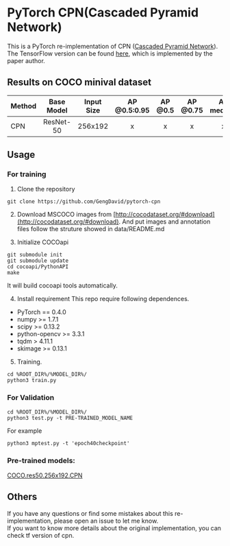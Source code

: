 # PyTorch CPN(Cascaded Pyramid Network)

This is a PyTorch re-implementation of CPN ([Cascaded Pyramid Network](https://arxiv.org/abs/1711.07319)). The TensorFlow version can be found [here](https://github.com/chenyilun95/tf-cpn), which is implemented by the paper author.

## Results on COCO minival dataset
<center>

| Method | Base Model | Input Size | AP @0.5:0.95 | AP @0.5 | AP @0.75 | AP medium | AP large |
|:-------|:--------:|:-----:|:-------:|:-------:|:-------:|:-------:|:-------:|
| CPN | ResNet-50 | 256x192 | x | x | x | x | x |

</center>


## Usage

### For training
1. Clone the repository
```
git clone https://github.com/GengDavid/pytorch-cpn
```


2. Download MSCOCO images from [http://cocodataset.org/#download](http://cocodataset.org/#download). And put images and annotation files follow the struture showed in data/README.md

3. Initialize COCOapi
```
git submodule init
git submodule update
cd cocoapi/PythonAPI
make
```

It will build cocoapi tools automatically.

4. Install requirement
This repo require following dependences.
- PyTorch == 0.4.0
- numpy >= 1.7.1
- scipy >= 0.13.2
- python-opencv >= 3.3.1
- tqdm > 4.11.1
- skimage >= 0.13.1

5. Training.
```
cd %ROOT_DIR%/%MODEL_DIR%/
python3 train.py
```

### For Validation
```
cd %ROOT_DIR%/%MODEL_DIR%/
python3 test.py -t PRE-TRAINED_MODEL_NAME
```

For example
```
python3 mptest.py -t 'epoch40checkpoint'
```

### Pre-trained models:

[COCO.res50.256x192.CPN]()


## Others
If you have any questions or find some mistakes about this re-implementation, please open an issue to let me know.  
If you want to know more details about the original implementation, you can check tf version of cpn.

